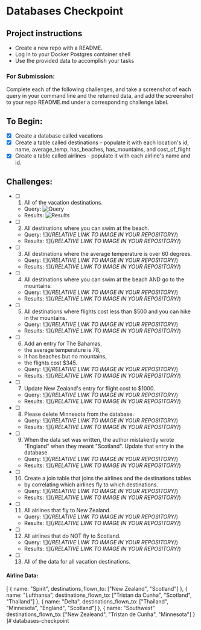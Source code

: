 # Databases Checkpoint

## Project instructions
- Create a new repo with a README.
- Log in to your Docker Postgres container shell
- Use the provided data to accomplish your tasks

### For Submission:
Complete each of the following challenges, and take a screenshot of each query in your command line and the returned data, and add the screenshot to your repo README.md under a corresponding challenge label.

## To Begin:
- [X] Create a database called vacations
- [X] Create a table called destinations
      - populate it with each location's id, name, average_temp, has_beaches, has_mountains, and cost_of_flight
- [X] Create a table called airlines
      - populate it with each airline's name and id.

## Challenges:
- [ ] 1. All of the vacation destinations.
  * Query: ![Query](../assets/01q.png)
  * Results: ![Results](../assets/01r.png)

- [ ] 2. All destinations where you can swim at the beach.
  * Query: ![](/*RELATIVE LINK TO IMAGE IN YOUR REPOSITORY*/)
  * Results: ![](/*RELATIVE LINK TO IMAGE IN YOUR REPOSITORY*/)

- [ ] 3. All destinations where the average temperature is over 60 degrees.
  * Query: ![](/*RELATIVE LINK TO IMAGE IN YOUR REPOSITORY*/)
  * Results: ![](/*RELATIVE LINK TO IMAGE IN YOUR REPOSITORY*/)

- [ ] 4. All destinations where you can swim at the beach AND go to the mountains.
  * Query: ![](/*RELATIVE LINK TO IMAGE IN YOUR REPOSITORY*/)
  * Results: ![](/*RELATIVE LINK TO IMAGE IN YOUR REPOSITORY*/)

- [ ] 5. All destinations where flights cost less than $500 and you can hike in the mountains.
  * Query: ![](/*RELATIVE LINK TO IMAGE IN YOUR REPOSITORY*/)
  * Results: ![](/*RELATIVE LINK TO IMAGE IN YOUR REPOSITORY*/)

- [ ] 6. Add an entry for The Bahamas,
    * the average temperature is 78,
    * it has beaches but no mountains,
    * the flights cost $345.
  * Query: ![](/*RELATIVE LINK TO IMAGE IN YOUR REPOSITORY*/)
  * Results: ![](/*RELATIVE LINK TO IMAGE IN YOUR REPOSITORY*/)

- [ ] 7. Update New Zealand's entry for flight cost to $1000.
  * Query: ![](/*RELATIVE LINK TO IMAGE IN YOUR REPOSITORY*/)
  * Results: ![](/*RELATIVE LINK TO IMAGE IN YOUR REPOSITORY*/)

- [ ] 8. Please delete Minnesota from the database.
  * Query: ![](/*RELATIVE LINK TO IMAGE IN YOUR REPOSITORY*/)
  * Results: ![](/*RELATIVE LINK TO IMAGE IN YOUR REPOSITORY*/)

- [ ] 9. When the data set was written, the author mistakently wrote "England" when they meant "Scotland". Update that entry in the database.
  * Query: ![](/*RELATIVE LINK TO IMAGE IN YOUR REPOSITORY*/)
  * Results: ![](/*RELATIVE LINK TO IMAGE IN YOUR REPOSITORY*/)

- [ ] 10. Create a join table that joins the airlines and the destinations tables
    * by correlating which airlines fly to which destinations.
  * Query: ![](/*RELATIVE LINK TO IMAGE IN YOUR REPOSITORY*/)
  * Results: ![](/*RELATIVE LINK TO IMAGE IN YOUR REPOSITORY*/)

- [ ] 11. All airlines that fly to New Zealand.
  * Query: ![](/*RELATIVE LINK TO IMAGE IN YOUR REPOSITORY*/)
  * Results: ![](/*RELATIVE LINK TO IMAGE IN YOUR REPOSITORY*/)

- [ ] 12. All airlines that do NOT fly to Scotland.
  * Query: ![](/*RELATIVE LINK TO IMAGE IN YOUR REPOSITORY*/)
  * Results: ![](/*RELATIVE LINK TO IMAGE IN YOUR REPOSITORY*/)

- [ ] 13. All of the data for all vacation destinations.

#### Airline Data:

[
  {
    name: "Spirit",
    destinations_flown_to: ["New Zealand", "Scotland"]
  },
  {
    name: "Lufthansa",
    destinations_flown_to: ["Tristan da Cunha", "Scotland", "Thailand"]
  },
  {
    name: "Delta",
    destinations_flown_to: ["Thailand", "Minnesota", "England", "Scotland"]
  },
  {
    name: "Southwest"
    destinations_flown_to: ["New Zealeand", "Tristan de Cunha", "Minnesota"]
  }
]# databases-checkpoint
